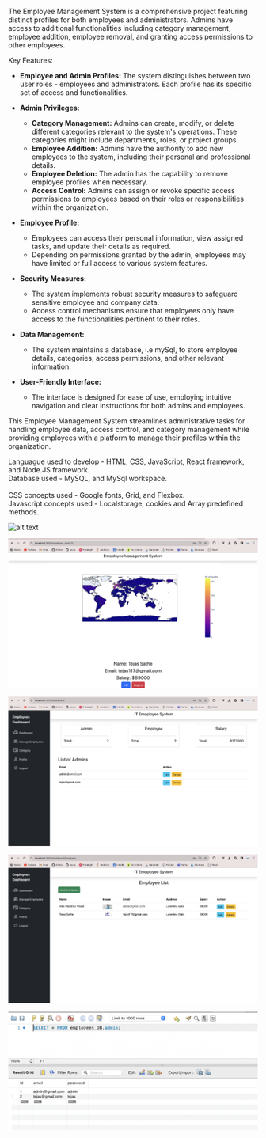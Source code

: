 The Employee Management System is a comprehensive project featuring distinct profiles for both employees and administrators. Admins have access to additional functionalities including category management, employee addition, employee removal, and granting access permissions to other employees.

Key Features:
- **Employee and Admin Profiles:** The system distinguishes between two user roles - employees and administrators. Each profile has its specific set of access and functionalities.
  
- **Admin Privileges:**
  - **Category Management:** Admins can create, modify, or delete different categories relevant to the system's operations. These categories might include departments, roles, or project groups.
  - **Employee Addition:** Admins have the authority to add new employees to the system, including their personal and professional details.
  - **Employee Deletion:** The admin has the capability to remove employee profiles when necessary.
  - **Access Control:** Admins can assign or revoke specific access permissions to employees based on their roles or responsibilities within the organization.

- **Employee Profile:**
  - Employees can access their personal information, view assigned tasks, and update their details as required.
  - Depending on permissions granted by the admin, employees may have limited or full access to various system features.

- **Security Measures:**
  - The system implements robust security measures to safeguard sensitive employee and company data.
  - Access control mechanisms ensure that employees only have access to the functionalities pertinent to their roles.

- **Data Management:**
  - The system maintains a database, i.e mySql, to store employee details, categories, access permissions, and other relevant information.
  
- **User-Friendly Interface:**
  - The interface is designed for ease of use, employing intuitive navigation and clear instructions for both admins and employees.

This Employee Management System streamlines administrative tasks for handling employee data, access control, and category management while providing employees with a platform to manage their profiles within the organization.

Languague used to develop - HTML, CSS, JavaScript, React framework, and Node.JS framework. <br> 
Database used - MySQL, and MySql workspace. <br>  
CSS concepts used - Google fonts, Grid, and Flexbox. <br> 
Javascript concepts used - Localstorage, cookies and Array predefined methods. <br> 

![alt text](https://github.com/TejasSathe010/IT-Employees-System/blob/main/Screenshots/Screenshot%202023-12-31%20at%208.02.07%20PM.png)

![alt text](https://github.com/TejasSathe010/IT-Employees-System/blob/main/Screenshots/Screenshot%202023-12-31%20at%208.03.08%20PM.png)

![alt text](https://github.com/TejasSathe010/IT-Employees-System/blob/main/Screenshots/Screenshot%202023-12-31%20at%208.03.51%20PM.png)

![alt text](https://github.com/TejasSathe010/IT-Employees-System/blob/main/Screenshots/Screenshot%202023-12-31%20at%208.04.03%20PM.png)

![alt text](https://github.com/TejasSathe010/IT-Employees-System/blob/main/Screenshots/Screenshot%202023-12-31%20at%208.04.27%20PM.png)
